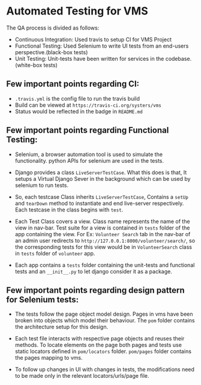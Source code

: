 # Automated Testing for VMS

The QA process is divided as follows:

- Continuous Integration: Used travis to setup CI for VMS Project
- Functional Testing: Used Selenium to write UI tests from an end-users perspective.(black-box tests)
- Unit Testing: Unit-tests have been written for services in the codebase.(white-box tests)

## Few important points regarding CI:

- `.travis.yml` is the config file to run the travis build
- Build can be viewed at `https://travis-ci.org/systers/vms`
- Status would be reflected in the badge in `README.md`

## Few important points regarding Functional Testing:

- Selenium, a browser automation tool is used to simulate the functionality.
  python APIs for selenium are used in the tests.

- Django provides a class `LiveServerTestCase`. What this does is that, It
  setups a Virtual Django Sever in the background which can be used by 
  selenium to run tests.

- So, each testcase Class inherits `LiveServerTestCase`, Contains a `setUp`
  and `tearDown` method to instantiate and end live-server respectively.
  Each testcase in the class begins with `test`.

- Each Test Class covers a view. Class name represents the name of the view
  in nav-bar. Test suite for a view is contained in `tests` folder of the app
  containing the view. For Ex: `Volunteer Search` tab in the nav-bar of an
  admin user redirects to `http://127.0.0.1:8000/volunteer/search/`, so 
  the corresponding tests for this view would be in `VolunteerSearch` class
  in `tests` folder of `volunteer` app.

- Each app contains a `tests` folder containing the unit-tests and functional
  tests and an `__init__.py` to let django consider it as a package.

## Few important points regarding design pattern for Selenium tests:

- The tests follow the page object model design. Pages in vms have been broken into 
  objects which model their behaviour. The `pom` folder contains the architecture setup
  for this design.

- Each test file interacts with respective page objects and reuses their methods.
  To locate elements on the page both pages and tests use static locators defined in 
  `pom/locators` folder. `pom/pages` folder contains the pages mapping to vms.

- To follow up changes in UI with changes in tests, the modifications need to be made only
  in the relevant locators/urls/page file.
